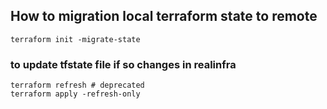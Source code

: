## How to migration local terraform state to remote

```
terraform init -migrate-state
```

### to update tfstate file if so changes in realinfra

```
terraform refresh # deprecated 
terraform apply -refresh-only

```